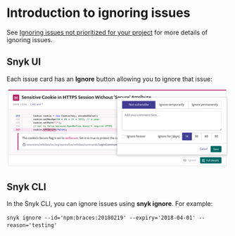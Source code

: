 # Introduction to ignoring issues

See [Ignoring issues not prioritized for your project](https://support.snyk.io/hc/en-us/articles/360004002718-Ignoring-issues-not-prioritized-for-your-project) for more details of ignoring issues.

## Snyk UI

Each issue card has an **Ignore** button allowing you to ignore that issue:

![](../../.gitbook/assets/new-ignore-2.png)

## Snyk CLI

In the Snyk CLI, you can ignore issues using **snyk ignore**. For example:

`snyk ignore --id='npm:braces:20180219' --expiry='2018-04-01' --reason='testing'`

